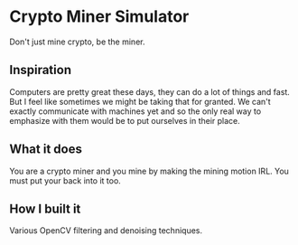 # Crypto Miner Simulator
Don't just mine crypto, be the miner.

## Inspiration

Computers are pretty great these days, they can do a lot of things and fast. But I feel like sometimes we might be taking that for granted. We can't exactly communicate with machines yet and so the only real way to emphasize with them would be to put ourselves in their place.

## What it does
You are a crypto miner and you mine by making the mining motion IRL. You must put your back into it too.

## How I built it
Various OpenCV filtering and denoising techniques.
